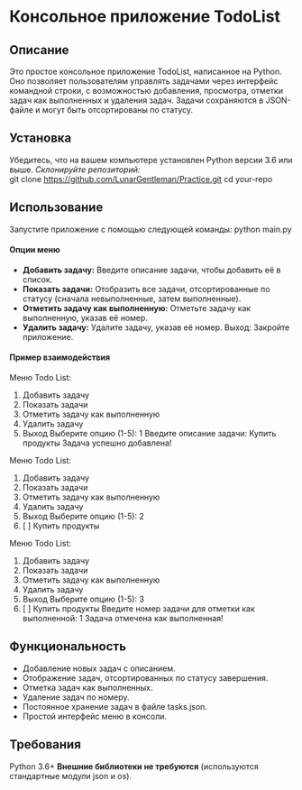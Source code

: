 # Консольное приложение TodoList

## Описание

Это простое консольное приложение TodoList, написанное на Python. Оно позволяет пользователям управлять задачами через интерфейс командной строки, с возможностью добавления, просмотра, отметки задач как выполненных и удаления задач. Задачи сохраняются в JSON-файле и могут быть отсортированы по статусу.

## Установка

Убедитесь, что на вашем компьютере установлен Python версии 3.6 или выше.
_Склонируйте репозиторий:_<br> git clone https://github.com/LunarGentleman/Practice.git
cd your-repo

## Использование

Запустите приложение с помощью следующей команды:
python main.py

#### Опции меню

- **Добавить задачу:** Введите описание задачи, чтобы добавить её в список.
- **Показать задачи:** Отобразить все задачи, отсортированные по статусу (сначала невыполненные, затем выполненные).
- **Отметить задачу как выполненную:** Отметьте задачу как выполненную, указав её номер.
- **Удалить задачу:** Удалите задачу, указав её номер.
  Выход: Закройте приложение.

#### Пример взаимодействия

Меню Todo List:

1. Добавить задачу
2. Показать задачи
3. Отметить задачу как выполненную
4. Удалить задачу
5. Выход
   Выберите опцию (1-5): 1
   Введите описание задачи: Купить продукты
   Задача успешно добавлена!

Меню Todo List:

1. Добавить задачу
2. Показать задачи
3. Отметить задачу как выполненную
4. Удалить задачу
5. Выход
   Выберите опцию (1-5): 2
6. [ ] Купить продукты

Меню Todo List:

1. Добавить задачу
2. Показать задачи
3. Отметить задачу как выполненную
4. Удалить задачу
5. Выход
   Выберите опцию (1-5): 3
6. [ ] Купить продукты
       Введите номер задачи для отметки как выполненной: 1
       Задача отмечена как выполненная!

## Функциональность

- Добавление новых задач с описанием.
- Отображение задач, отсортированных по статусу завершения.
- Отметка задач как выполненных.
- Удаление задач по номеру.
- Постоянное хранение задач в файле tasks.json.
- Простой интерфейс меню в консоли.

## Требования

Python 3.6+
**Внешние библиотеки не требуются** (используются стандартные модули json и os).
